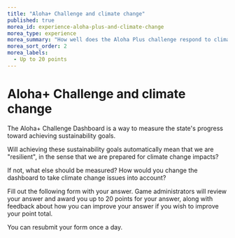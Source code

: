 ```yaml
---
title: "Aloha+ Challenge and climate change"
published: true
morea_id: experience-aloha-plus-and-climate-change
morea_type: experience
morea_summary: "How well does the Aloha Plus challenge respond to climate change impacts?"
morea_sort_order: 2
morea_labels:
  - Up to 20 points
---
```


# Aloha+ Challenge and climate change

The Aloha+ Challenge Dashboard is a way to measure the state's progress toward achieving sustainability goals.

Will achieving these sustainability goals automatically mean that we are "resilient", in the sense that we are prepared for climate change impacts?

If not, what else should be measured? How would you change the dashboard to take climate change issues into account?

Fill out the following form with your answer.  Game administrators will review your answer and award you up to 20 points for your answer, along with feedback about how you can improve your answer if you wish to improve your point total.

You can resubmit your form once a day.

